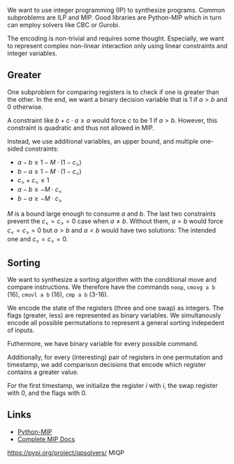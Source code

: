 
We want to use integer programming (IP) to synthesize programs.
Common subproblems are ILP and MIP.
Good libraries are Python-MIP which in turn can employ solvers like CBC or Gurobi.

The encoding is non-trivial and requires some thought.
Especially, we want to represent complex non-linear interaction 
only using linear constraints and integer variables.

## Greater

One subproblem for comparing registers is to check if one is greater than the other.
In the end, we want a binary decision variable that is $1$ if $a>b$ and $0$ otherwise.

A constraint like $b+c\cdot a\geq a$ would force $c$ to be $1$ if $a>b$.
However, this constraint is quadratic and thus not allowed in MIP.

Instead, we use additional variables, an upper bound, and multiple one-sided constraints:
- $a-b \geq 1-M\cdot(1-c_>)$
- $b-a \geq 1-M\cdot(1-c_<)$
- $c_>+c_<\leq 1$
- $a-b\geq -M\cdot c_<$
- $b-a\geq -M\cdot c_>$

$M$ is a bound large enough to consume $a$ and $b$.
The last two constraints prevent the $c_<=c_>=0$ case when $a\neq b$.
Without them, $a=b$ would force $c_<=c_>=0$ but $a>b$ and $a<b$ would have two solutions:
The intended one and $c_<=c_>=0$.

## Sorting

We want to synthesize a sorting algorithm with the conditional move and compare instructions.
We therefore have the commands `noop`, `cmovg a b` (16), `cmovl a b` (16), `cmp a b` (3-16).

We encode the state of the registers (three and one swap) as integers.
The flags (greater, less) are represented as binary variables.
We simultanously encode all possible permutations to represent a general sorting indepedent of inputs.

Futhermore, we have binary variable for every possible command.

Additionally, for every (interesting) pair of registers in one permutation and timestamp, we add comparison decisions that encode which register contains a greater value.

For the first timestamp, we initialize the register $i$ with $i$, the swap register with $0$, and the flags with $0$.

## Links
- [Python-MIP](https://docs.python-mip.com/en/latest/examples.html)
- [Complete MIP Docs](https://buildmedia.readthedocs.org/media/pdf/python-mip/latest/python-mip.pdf#page=8&zoom=100,96,96)


https://pypi.org/project/qpsolvers/
MIQP
